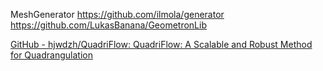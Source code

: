 MeshGenerator
https://github.com/ilmola/generator
https://github.com/LukasBanana/GeometronLib


[GitHub - hjwdzh/QuadriFlow: QuadriFlow: A Scalable and Robust Method for Quadrangulation](https://github.com/hjwdzh/QuadriFlow)